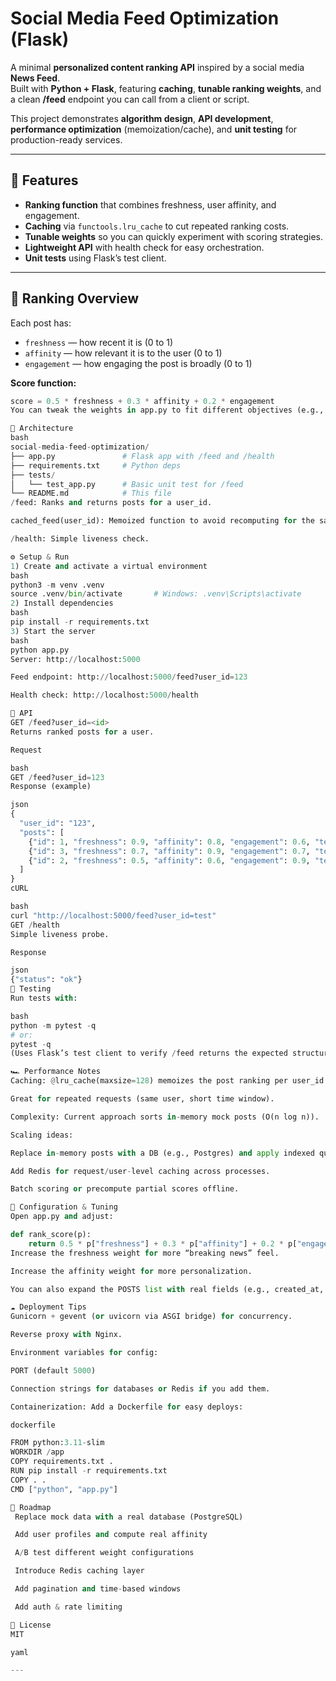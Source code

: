 # Social Media Feed Optimization (Flask)

A minimal **personalized content ranking API** inspired by a social media **News Feed**.  
Built with **Python + Flask**, featuring **caching**, **tunable ranking weights**, and a clean **/feed** endpoint you can call from a client or script.

This project demonstrates **algorithm design**, **API development**, **performance optimization** (memoization/cache), and **unit testing** for production-ready services.

---

## 🚀 Features
- **Ranking function** that combines freshness, user affinity, and engagement.
- **Caching** via `functools.lru_cache` to cut repeated ranking costs.
- **Tunable weights** so you can quickly experiment with scoring strategies.
- **Lightweight API** with health check for easy orchestration.
- **Unit tests** using Flask’s test client.

---

## 🧠 Ranking Overview

Each post has:
- `freshness` — how recent it is (0 to 1)
- `affinity` — how relevant it is to the user (0 to 1)
- `engagement` — how engaging the post is broadly (0 to 1)

**Score function:**
```python
score = 0.5 * freshness + 0.3 * affinity + 0.2 * engagement
You can tweak the weights in app.py to fit different objectives (e.g., more freshness vs. more affinity).

🧱 Architecture
bash
social-media-feed-optimization/
├── app.py               # Flask app with /feed and /health
├── requirements.txt     # Python deps
├── tests/
│   └── test_app.py      # Basic unit test for /feed
└── README.md            # This file
/feed: Ranks and returns posts for a user_id.

cached_feed(user_id): Memoized function to avoid recomputing for the same user quickly.

/health: Simple liveness check.

⚙️ Setup & Run
1) Create and activate a virtual environment
bash
python3 -m venv .venv
source .venv/bin/activate       # Windows: .venv\Scripts\activate
2) Install dependencies
bash
pip install -r requirements.txt
3) Start the server
bash
python app.py
Server: http://localhost:5000

Feed endpoint: http://localhost:5000/feed?user_id=123

Health check: http://localhost:5000/health

🔌 API
GET /feed?user_id=<id>
Returns ranked posts for a user.

Request

bash
GET /feed?user_id=123
Response (example)

json
{
  "user_id": "123",
  "posts": [
    {"id": 1, "freshness": 0.9, "affinity": 0.8, "engagement": 0.6, "text": "Hello from Meta-like feed!"},
    {"id": 3, "freshness": 0.7, "affinity": 0.9, "engagement": 0.7, "text": "Trending story"},
    {"id": 2, "freshness": 0.5, "affinity": 0.6, "engagement": 0.9, "text": "Photos from your friends"}
  ]
}
cURL

bash
curl "http://localhost:5000/feed?user_id=test"
GET /health
Simple liveness probe.

Response

json
{"status": "ok"}
🧪 Testing
Run tests with:

bash
python -m pytest -q
# or:
pytest -q
(Uses Flask’s test client to verify /feed returns the expected structure.)

🏎️ Performance Notes
Caching: @lru_cache(maxsize=128) memoizes the post ranking per user_id.

Great for repeated requests (same user, short time window).

Complexity: Current approach sorts in-memory mock posts (O(n log n)).

Scaling ideas:

Replace in-memory posts with a DB (e.g., Postgres) and apply indexed queries.

Add Redis for request/user-level caching across processes.

Batch scoring or precompute partial scores offline.

🔧 Configuration & Tuning
Open app.py and adjust:

def rank_score(p):
    return 0.5 * p["freshness"] + 0.3 * p["affinity"] + 0.2 * p["engagement"]
Increase the freshness weight for more “breaking news” feel.

Increase the affinity weight for more personalization.

You can also expand the POSTS list with real fields (e.g., created_at, author_id) and compute freshness/affinity/engagement dynamically.

☁️ Deployment Tips
Gunicorn + gevent (or uvicorn via ASGI bridge) for concurrency.

Reverse proxy with Nginx.

Environment variables for config:

PORT (default 5000)

Connection strings for databases or Redis if you add them.

Containerization: Add a Dockerfile for easy deploys:

dockerfile

FROM python:3.11-slim
WORKDIR /app
COPY requirements.txt .
RUN pip install -r requirements.txt
COPY . .
CMD ["python", "app.py"]

📌 Roadmap
 Replace mock data with a real database (PostgreSQL)

 Add user profiles and compute real affinity

 A/B test different weight configurations

 Introduce Redis caching layer

 Add pagination and time-based windows

 Add auth & rate limiting

📄 License
MIT

yaml

---


